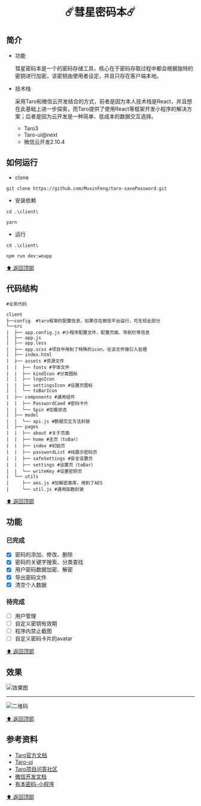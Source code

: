 <h1 style="text-align:center">☄️彗星密码本☄️</h1>

## 简介
- 功能
    
    彗星密码本是一个的密码存储工具，核心在于密码存取过程中都会根据独特的密钥进行加密，该密钥由使用者设定，并且只存在客户端本地。

- 技术栈
  
  采用Taro和微信云开发结合的方式，前者是因为本人技术栈是React，并且想在此基础上进一步探索，而Taro提供了使用React等框架开发小程序的解决方案；后者是因为云开发是一种简单、低成本的数据交互选择。

    - Taro3
    - Taro-ui@next 
    - 微信云开发2.10.4



## 如何运行
- clone
``` 
git clone https://github.com/MuxinFeng/taro-savePassword.git
```
- 安装依赖
```
cd .\client\

yarn     
```
- 运行
```
cd .\client\

npm run dev:weapp
```
[⬆️ 返回顶部](#简介)
## 代码结构
```
#业务代码

client
├──config  #taro框架的配置信息，如果仅在微信平台运行，可无视此部分
└──src 
|  ├── app.config.js #小程序配置文件，配置页面、导航栏等信息
|  ├── app.js
|  ├── app.less
|  ├── app.scss #项目中用到了特殊的icon，在该文件做引入处理
|  ├── index.html
|  ├── assets #资源文件
|  |  ├── fonts #字体文件
|  |  ├── kindIcon #分类图标
|  |  ├── logoIcon 
|  |  ├── settingsIcon #设置页图标
|  |  └── toBarIcon 
|  ├── components #通用组件
|  |  ├── PasswordCaed #密码卡片
|  |  └── Spin #加载状态
|  ├── model
|  |  └── api.js #数据交互方法封装
|  ├── pages
|  |  ├── about #关于页面
|  |  ├── home #主页（toBar）
|  |  ├── index #初始页
|  |  ├── passwordList #纯展示密码页
|  |  ├── safeSettings #安全设置页
|  |  ├── settings #设置页（toBar）
|  |  └── writeKey #设置密钥页
|  └── utils
|     ├── aes.js #加解密类库，用到了AES
|     └── util.js #通用函数封装

```
[⬆️ 返回顶部](#简介)
## 功能
### 已完成
- [x] 密码的添加、修改、删除
- [x] 密码的关键字搜索、分类查找
- [x] 用户密码数据加密、解密  
- [x] 导出密码文件
- [x] 清空个人数据

### 待完成
- [ ] 用户管理
- [ ] 自定义密钥有效期
- [ ] 程序内禁止截图
- [ ] 自定义密码卡片的avatar

[⬆️ 返回顶部](##简介)

## 效果

![效果图](https://user-images.githubusercontent.com/46584765/129559046-748be938-07d5-42a5-98d7-a0cba6bac076.png)

---

![二维码](https://user-images.githubusercontent.com/46584765/129651481-30d17dea-4d58-4b52-b9fe-4903e91b7546.png)

[⬆️ 返回顶部](#简介)

## 参考资料
- [Taro官方文档](https://taro.aotu.io/)
- [Taro-ui](https://taro-ui.jd.com/#/)
- [Taro项目问答社区](https://github.com/NervJS/taro/issues)
- [微信开发文档](https://developers.weixin.qq.com/miniprogram/dev/framework/)
- [有本密码-小程序](https://github.com/arleyGuoLei/wechat-1password)

[⬆️ 返回顶部](##简介)
